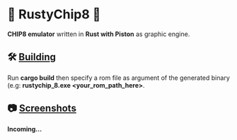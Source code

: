 # 👾 **RustyChip8** 🦀
**CHIP8 emulator** written in **Rust with Piston** as graphic engine.

## 🛠️ **<u>Building</u>**
Run **cargo build** then specify a rom file as argument of the generated binary (e.g: **rustychip_8.exe <your_rom_path_here>**.

## 📷 **<u>Screenshots</u>**
**Incoming...**

